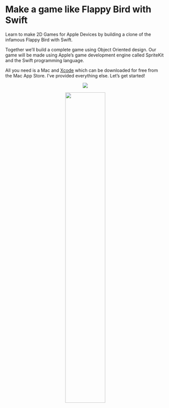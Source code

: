 # Make a game like Flappy Bird with Swift

Learn to make 2D Games for Apple Devices by building a clone of the infamous Flappy Bird with Swift.

Together we’ll build a complete game using Object Oriented design. Our game will be made using Apple’s game development engine called SpriteKit and the Swift programming language.

All you need is a Mac and <a href="https://itunes.apple.com/us/app/xcode/id497799835?mt=12">Xcode</a> which can be downloaded for free from the Mac App Store. I’ve provided everything else. Let’s get started!

<p align="center">
 <a href="http://itunes.apple.com/us/book/id1088000607" target="_blank"><img align="center" src="http://linkmaker.itunes.apple.com/images/badges/en-us/badge_ibooks-lrg.svg"/></a>
</p>

<p align="center">
  <a href="https://itunes.apple.com/us/book/id1080204614"><img src="http://i.imgur.com/0ub5s5F.png" width="50%"></a>
</p>
